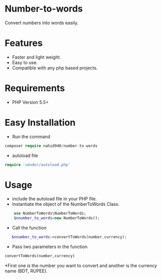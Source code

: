 # Number-to-words
Convert numbers into words easily.

# Features
* Faster and light weight.
* Easy to use.
* Compatible with any php based projects.

# Requirements
* PHP Version 5.5+

# Easy Installation
* Run the command
 ````php
 composer require nahid940/number-to-words
 ````
 * autoload file 
 ````php
 require 'vendor/autoload.php'
 ````
 
# Usage
* include the autoload file in your PHP file.
* Instantiate the object of the NumberToWords Class.
```php
    use NumberToWords\NumberToWords;
    $nnumber_to_words=new NumberToWords();
```
* Call the function
```php
   $nnumber_to_words->convertToWords(number,currency);
```
* Pass two parameters in the function 
````php
convertToWords(number,currency)
````
*First one is the number you want to convert and 
    another is the currency name (BDT, RUPEE).
 


 
